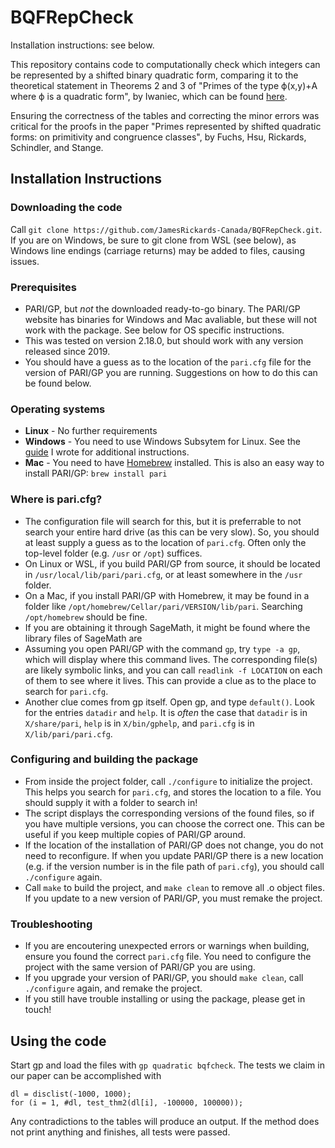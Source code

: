 # BQFRepCheck
Installation instructions: see below.

This repository contains code to computationally check which integers can be represented by a shifted binary quadratic form, comparing it to the theoretical statement in Theorems 2 and 3 of "Primes of the type ϕ(x,y)+A where ϕ is a quadratic form", by Iwaniec, which can be found [here](http://matwbn.icm.edu.pl/ksiazki/aa/aa21/aa21118.pdf).

Ensuring the correctness of the tables and correcting the minor errors was critical for the proofs in the paper "Primes represented by shifted quadratic forms: on primitivity and congruence classes", by Fuchs, Hsu, Rickards, Schindler, and Stange.

## Installation Instructions

### Downloading the code
Call ```git clone https://github.com/JamesRickards-Canada/BQFRepCheck.git```. If you are on Windows, be sure to git clone from WSL (see below), as Windows line endings (carriage returns) may be added to files, causing issues.

### Prerequisites
* PARI/GP, but _not_ the downloaded ready-to-go binary. The PARI/GP website has binaries for Windows and Mac avaliable, but these will not work with the package. See below for OS specific instructions.
* This was tested on version 2.18.0, but should work with any version released since 2019.
* You should have a guess as to the location of the ```pari.cfg``` file for the version of PARI/GP you are running. Suggestions on how to do this can be found below.

### Operating systems
* **Linux** - No further requirements
* **Windows** - You need to use Windows Subsytem for Linux. See the [guide](https://pari.math.u-bordeaux.fr/PDF/PARIwithWindows.pdf) I wrote for additional instructions.
* **Mac** - You need to have [Homebrew](https://brew.sh/) installed. This is also an easy way to install PARI/GP: ```brew install pari```

### Where is pari.cfg?
* The configuration file will search for this, but it is preferrable to not search your entire hard drive (as this can be very slow). So, you should at least supply a guess as to the location of ```pari.cfg```. Often only the top-level folder (e.g. ```/usr``` or ```/opt```) suffices.
* On Linux or WSL, if you build PARI/GP from source, it should be located in ```/usr/local/lib/pari/pari.cfg```, or at least somewhere in the ```/usr``` folder.
* On a Mac, if you install PARI/GP with Homebrew, it may be found in a folder like ```/opt/homebrew/Cellar/pari/VERSION/lib/pari```. Searching ```/opt/homebrew``` should be fine.
* If you are obtaining it through SageMath, it might be found where the library files of SageMath are
* Assuming you open PARI/GP with the command ```gp```, try ```type -a gp```, which will display where this command lives. The corresponding file(s) are likely symbolic links, and you can call ```readlink -f LOCATION``` on each of them to see where it lives. This can provide a clue as to the place to search for ```pari.cfg```.
* Another clue comes from gp itself. Open gp, and type ```default()```. Look for the entries ```datadir``` and ```help```. It is _often_ the case that ```datadir``` is in ```X/share/pari```, ```help``` is in ```X/bin/gphelp```, and ```pari.cfg``` is in ```X/lib/pari/pari.cfg```.

### Configuring and building the package
* From inside the project folder, call ```./configure``` to initialize the project. This helps you search for ```pari.cfg```, and stores the location to a file. You should supply it with a folder to search in!
* The script displays the corresponding versions of the found files, so if you have multiple versions, you can choose the correct one. This can be useful if you keep multiple copies of PARI/GP around.
* If the location of the installation of PARI/GP does not change, you do not need to reconfigure. If when you update PARI/GP there is a new location (e.g. if the version number is in the file path of ```pari.cfg```), you should call ```./configure``` again.
* Call ```make``` to build the project, and ```make clean``` to remove all .o object files. If you update to a new version of PARI/GP, you must remake the project.


### Troubleshooting
* If you are encoutering unexpected errors or warnings when building, ensure you found the correct ```pari.cfg``` file. You need to configure the project with the same version of PARI/GP you are using.
* If you upgrade your version of PARI/GP, you should ```make clean```, call ```./configure``` again, and remake the project.
* If you still have trouble installing or using the package, please get in touch!

## Using the code
Start gp and load the files with ```gp quadratic bqfcheck```. The tests we claim in our paper can be accomplished with
```
dl = disclist(-1000, 1000);
for (i = 1, #dl, test_thm2(dl[i], -100000, 100000));
```
Any contradictions to the tables will produce an output. If the method does not print anything and finishes, all tests were passed.
